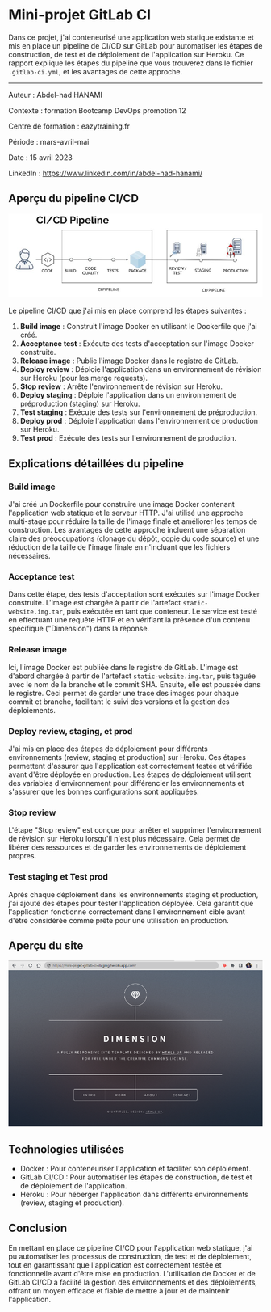 # Mini-projet GitLab CI

Dans ce projet, j'ai conteneurisé une application web statique existante et mis en place un pipeline de CI/CD sur GitLab pour automatiser les étapes de construction, de test et de déploiement de l'application sur Heroku. Ce rapport explique les étapes du pipeline que vous trouverez dans le fichier `.gitlab-ci.yml`, et les avantages de cette approche.

---

Auteur : Abdel-had HANAMI

Contexte : formation Bootcamp DevOps promotion 12

Centre de formation : eazytraining.fr

Période : mars-avril-mai

Date : 15 avril 2023

LinkedIn : https://www.linkedin.com/in/abdel-had-hanami/

## Aperçu du pipeline CI/CD

![pipeline ci/cd](images/pipeline-ci-cd.jpeg "pipeline ci/cd")

Le pipeline CI/CD que j'ai mis en place comprend les étapes suivantes :

1. **Build image** : Construit l'image Docker en utilisant le Dockerfile que j'ai créé.
2. **Acceptance test** : Exécute des tests d'acceptation sur l'image Docker construite.
3. **Release image** : Publie l'image Docker dans le registre de GitLab.
4. **Deploy review** : Déploie l'application dans un environnement de révision sur Heroku (pour les merge requests).
5. **Stop review** : Arrête l'environnement de révision sur Heroku.
6. **Deploy staging** : Déploie l'application dans un environnement de préproduction (staging) sur Heroku.
7. **Test staging** : Exécute des tests sur l'environnement de préproduction.
8. **Deploy prod** : Déploie l'application dans l'environnement de production sur Heroku.
9. **Test prod** : Exécute des tests sur l'environnement de production.

## Explications détaillées du pipeline

### Build image

J'ai créé un Dockerfile pour construire une image Docker contenant l'application web statique et le serveur HTTP. J'ai utilisé une approche multi-stage pour réduire la taille de l'image finale et améliorer les temps de construction. Les avantages de cette approche incluent une séparation claire des préoccupations (clonage du dépôt, copie du code source) et une réduction de la taille de l'image finale en n'incluant que les fichiers nécessaires.

### Acceptance test
 
Dans cette étape, des tests d'acceptation sont exécutés sur l'image Docker construite. L'image est chargée à partir de l'artefact `static-website.img.tar`, puis exécutée en tant que conteneur. Le service est testé en effectuant une requête HTTP et en vérifiant la présence d'un contenu spécifique ("Dimension") dans la réponse.

### Release image

Ici, l'image Docker est publiée dans le registre de GitLab. L'image est d'abord chargée à partir de l'artefact `static-website.img.tar`, puis taguée avec le nom de la branche et le commit SHA. Ensuite, elle est poussée dans le registre. Ceci permet de garder une trace des images pour chaque commit et branche, facilitant le suivi des versions et la gestion des déploiements.

### Deploy review, staging, et prod

J'ai mis en place des étapes de déploiement pour différents environnements (review, staging et production) sur Heroku. Ces étapes permettent d'assurer que l'application est correctement testée et vérifiée avant d'être déployée en production. Les étapes de déploiement utilisent des variables d'environnement pour différencier les environnements et s'assurer que les bonnes configurations sont appliquées.

### Stop review

L'étape "Stop review" est conçue pour arrêter et supprimer l'environnement de révision sur Heroku lorsqu'il n'est plus nécessaire. Cela permet de libérer des ressources et de garder les environnements de déploiement propres.

### Test staging et Test prod

Après chaque déploiement dans les environnements staging et production, j'ai ajouté des étapes pour tester l'application déployée. Cela garantit que l'application fonctionne correctement dans l'environnement cible avant d'être considérée comme prête pour une utilisation en production.

## Aperçu du site


![webapp](images/webapp.png "webapp")


## Technologies utilisées

- Docker : Pour conteneuriser l'application et faciliter son déploiement.
- GitLab CI/CD : Pour automatiser les étapes de construction, de test et de déploiement de l'application.
- Heroku : Pour héberger l'application dans différents environnements (review, staging et production).

## Conclusion

En mettant en place ce pipeline CI/CD pour l'application web statique, j'ai pu automatiser les processus de construction, de test et de déploiement, tout en garantissant que l'application est correctement testée et fonctionnelle avant d'être mise en production. L'utilisation de Docker et de GitLab CI/CD a facilité la gestion des environnements et des déploiements, offrant un moyen efficace et fiable de mettre à jour et de maintenir l'application.
